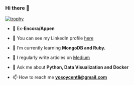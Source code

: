### Hi there 👋

[![trophy](https://github-profile-trophy.vercel.app/?username=yosoycentli&theme=onedark)](https://github.com/ryo-ma/github-profile-trophy)

-   🔭 Ex-**Encora/Appen**
  
-   💼 You can see my LinkedIn profile [here](https://www.linkedin.com/in/centli/)

-   🌱 I’m currently learning **MongoDB and Ruby.**

-   📝 I regularly write articles on [Medium](https://medium.com/@centli)

-   💬 Ask me about **Python, Data Visualization and Docker**

-   📫 How to reach me **yosoycentli@gmail.com**

<!--
**yosoycentli/yosoycentli** is a ✨ _special_ ✨ repository because its `README.md` (this file) appears on your GitHub profile.

Here are some ideas to get you started:

- 🔭 I’m currently working on ...
- 🌱 I’m currently learning ...
- 👯 I’m looking to collaborate on ...
- 🤔 I’m looking for help with ...
- 💬 Ask me about ...
- 📫 How to reach me: ...
- 😄 Pronouns: ...
- ⚡ Fun fact: ...
-->
